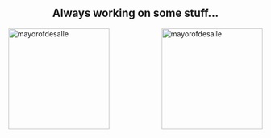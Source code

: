 <h2 align="center"> Always working on some stuff... </h2>

<p><img align="left" height=200 src="https://github-readme-stats.vercel.app/api/top-langs?username=mayorofdesalle&show_icons=true&theme=tokyonight&locale=en&layout=compact" alt="mayorofdesalle" /></p>

<p>&nbsp;<img align="right" height=200 src="https://github-readme-stats.vercel.app/api?username=mayorofdesalle&show_icons=true&theme=tokyonight&locale=en&layout=compact" alt="mayorofdesalle" /></p>
